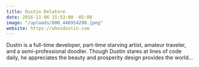```yaml
---
title: Dustin Delatore
date: 2016-11-06 15:53:00 -05:00
image: "/uploads/600_446954290.jpeg"
website: https://whosdustin.com
---
```


Dustin is a full-time developer, part-time starving artist, amateur traveler, and a semi-professional doodler. Though Dustin stares at lines of code daily, he appreciates the beauty and prosperity design provides the world...